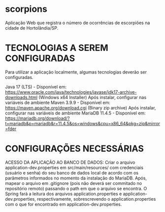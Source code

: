 # scorpions
Aplicação Web que registra o número de ocorrências de escorpiões na cidade de Hortolândia/SP.

# TECNOLOGIAS A SEREM CONFIGURADAS
Para utilizar a aplicação localmente, algumas tecnologias deverão ser configuradas.

Java 17 (LTS) - Disponível em: https://www.oracle.com/java/technologies/javase/jdk17-archive-downloads.html (Windows x64 Installer)
	Após instalar, configurar nas variáveis de ambiente
Maven 3.9.9 - Disponível em: https://maven.apache.org/download.cgi (Binary zip archive)
	Após instalar, configurar nas variáveis de ambiente
MariaDB 11.4.5 - Disponível em:  https://mariadb.org/download/?t=mariadb&p=mariadb&r=11.4.5&os=windows&cpu=x86_64&pkg=zip&mirror=fder


# CONFIGURAÇÕES NECESSÁRIAS

ACESSO DA APLICAÇÃO AO BANCO DE DADOS:
Criar o arquivo application-dev.properties em src/main/resources/ com credenciais (usuário e senha) do seu banco de dados local de acordo com os parâmetros informados no momento da instalação do MariaDB. 
Após, mapear o arquivo em .gitignore (pois não deverá ser commitado no repositório remoto) passando o path em que o arquivo se encontra.
O Spring fará a leitura dos arquivos application.properties e application-dev.properties, respectivamente, sobrescrevendo o application.properties com o que for encontrado em application-dev.properties.